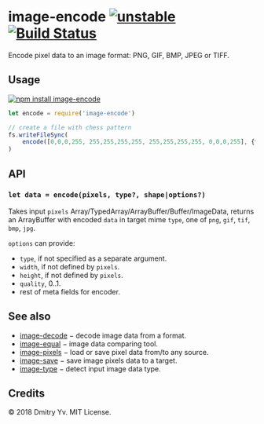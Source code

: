 # image-encode [![unstable](https://img.shields.io/badge/stability-unstable-green.svg)](http://github.com/badges/stability-badges) [![Build Status](https://img.shields.io/travis/dy/image-encode.svg)](https://travis-ci.org/dy/image-encode)

Encode pixel data to an image format: PNG, GIF, BMP, JPEG or TIFF.

## Usage

[![npm install image-encode](https://nodei.co/npm/image-encode.png?mini=true)](https://npmjs.org/package/image-encode/)

```js
let encode = require('image-encode')

// create a file with chess pattern
fs.writeFileSync(
	encode([0,0,0,255, 255,255,255,255, 255,255,255,255, 0,0,0,255], {type: 'png', width: 2, height: 2})
)
```

## API

### `let data = encode(pixels, type?, shape|options?)`

Takes input `pixels` Array/TypedArray/ArrayBuffer/Buffer/ImageData, returns an ArrayBuffer with encoded `data` in target mime `type`, one of `png`, `gif`, `tif`, `bmp`, `jpg`.

`options` can provide:

* `type`, if not specified as a separate argument.
* `width`, if not defined by `pixels`.
* `height`, if not defined by `pixels`.
* `quality`, 0..1.
* rest of meta fields for encoder.

## See also

* [image-decode](https://ghub.io/image-decode) − decode image data from a format.
* [image-equal](https://ghub.io/image-equal) − image data comparing tool.
* [image-pixels](https://ghub.io/image-pixels) − load or save pixel data from/to any source.
* [image-save](https://ghub.io/image-save) − save image pixels data to a target.
* [image-type](https://ghub.io/image-type) − detect input image data type.


## Credits

© 2018 Dmitry Yv. MIT License.
